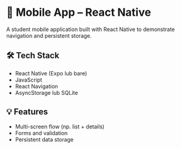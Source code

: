 # 📱 Mobile App – React Native

A student mobile application built with React Native to demonstrate navigation and persistent storage.

## 🛠️ Tech Stack

- React Native (Expo lub bare)
- JavaScript
- React Navigation
- AsyncStorage lub SQLite

## 💡 Features

- Multi-screen flow (np. list + details)
- Forms and validation
- Persistent data storage

